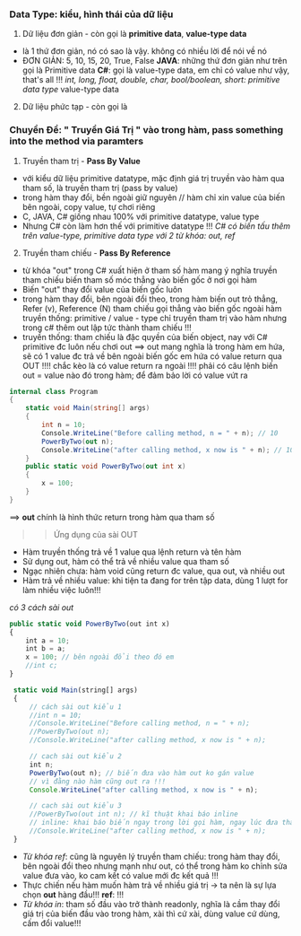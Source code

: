 ### Data Type: kiểu, hình thái của dữ liệu

1. Dữ liệu đơn giản - còn gọi là **primitive data**, **value-type data**

- là 1 thứ đơn giản, nó có sao là vậy. không có nhiều lời để nói về nó
- ĐƠN GIẢN: 5, 10, 15, 20, True, False
  **JAVA**: những thứ đơn giản như trên gọi là Primitive data
  **C#**: gọi là value-type data, em chỉ có value như vậy, that's all !!!
  _int, long, float, double, char, bool/boolean, short: primitive data type_
  value-type data

2. Dữ liệu phức tạp - còn gọi là

### Chuyền Đề: " Truyền Giá Trị " vào trong hàm, pass something into the method via paramters

1. Truyền tham trị - **Pass By Value**

- với kiểu dữ liệu primitive datatype, mặc định giá trị truyền vào hàm qua tham số, là truyền tham trị (pass by value)
- trong hàm thay đổi, bền ngoài giữ nguyên
  // hàm chỉ xin value của biến bên ngoài, copy value, tự chơi riêng
- C, JAVA, C# giống nhau 100% với primitive datatype, value type
- Nhưng C# còn làm hơn thế với primitive datatype !!!
  _C# có biến tấu thêm trên value-type, primitive data type với 2 từ khóa: out, ref_

2. Truyền tham chiếu - **Pass By Reference**

- từ khóa "out" trong C# xuất hiện ở tham số hàm mang ý nghĩa truyền tham chiếu biến tham số móc thẳng vào biến gốc ở nơi gọi hàm
- Biến "out" thay đổi value của biến gốc luôn
- trong hàm thay đổi, bên ngoài đổi theo, trong hàm biến out trỏ thẳng, Refer (v), Reference (N) tham chiếu gọi thẳng vào biến gốc ngoài hàm truyền thống: primitive / value - type chỉ truyền tham trị vào hàm nhưng trong c# thêm out lập tức thành tham chiếu !!!
- truyền thống: tham chiếu là đặc quyền của biến object, nay với C# primitive đc luôn nếu chơi out
  ==> out mang nghĩa là trong hàm em hứa, sẽ có 1 value đc trả về bên ngoài biến gốc em hứa có value return qua OUT !!!!
  chắc kèo là có value return ra ngoài !!!!
  phải có câu lệnh biến out = value nào đó trong hàm; để đảm bảo lời có value vứt ra

```C#
internal class Program
{
    static void Main(string[] args)
    {
        int n = 10;
        Console.WriteLine("Before calling method, n = " + n); // 10
        PowerByTwo(out n);
        Console.WriteLine("after calling method, x now is " + n); // 100
    }
    public static void PowerByTwo(out int x)
    {
        x = 100;
    }
}
```

==> **out** chính là hình thức return trong hàm qua tham số

> > Ứng dụng của sài OUT

- Hàm truyền thống trả về 1 value qua lệnh return và tên hàm
- Sử dụng out, hàm có thể trả về nhiều value qua tham số
- Ngạc nhiên chưa: hàm void cũng return đc value, qua out, và nhiều out
- Hàm trả về nhiều value: khi tiện ta đang for trên tập data, dùng 1 lượt for làm nhiều việc luôn!!!

_có 3 cách sài out_

```javascript
public static void PowerByTwo(out int x)
{
    int a = 10;
    int b = a;
    x = 100; // bên ngoài đổi theo đó em
    //int c;
}

 static void Main(string[] args)
 {
     // cách sài out kiểu 1
     //int n = 10;
     //Console.WriteLine("Before calling method, n = " + n);
     //PowerByTwo(out n);
     //Console.WriteLine("after calling method, x now is " + n);

     // cach sài out kiểu 2
     int n;
     PowerByTwo(out n); // biến đưa vào hàm out ko gán value
     // vì đằng nào hàm cũng out ra !!!
     Console.WriteLine("after calling method, x now is " + n);

     // cach sài out kiểu 3
     //PowerByTwo(out int n); // kĩ thuật khai báo inline
     // inline: khai báo biến ngay trong lời gọi hàm, ngay lúc đưa tham số
     //Console.WriteLine("after calling method, x now is " + n);
 }

```

- _Từ khóa ref_: cũng là nguyên lý truyền tham chiếu: trong hàm thay đổi, bên ngoài đổi theo nhưng mạnh như out, có thể trong hàm ko chỉnh sửa value đưa vào, ko cam kết có value mới đc kết quả !!!
- Thực chiến nếu hàm muốn hàm trả về nhiều giá trị -> ta nên là sự lựa chọn **out** hàng đầu!!!
  **ref**: !!!
- _Từ khóa in_: tham số đầu vào trở thành readonly, nghĩa là cầm thay đổi giá trị của biến đầu vào trong hàm, xài thì cứ xài, dùng value cứ dùng, cấm đổi value!!!
